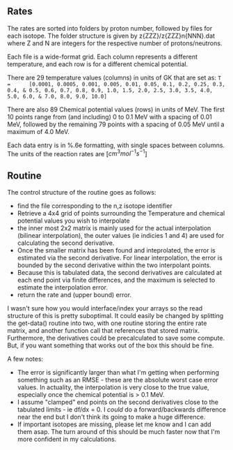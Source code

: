 ## Rates
The rates are sorted into folders by proton number, followed by files for each isotope. The folder structure is given by z{ZZZ}/z{ZZZ}n{NNN}.dat where Z and N are integers for the respective number of protons/neutrons. 

Each file is a wide-format grid. Each column represents a different temperature, and each row is for a different chemical potential.

There are 29 temperature values (columns) in units of GK that are set as:  ``` T =      [0.0001, 0.0005, 0.001, 0.005, 0.01, 0.05, 0.1, 0.2, 0.25, 0.3, 0.4, &
    0.5, 0.6, 0.7, 0.8, 0.9, 1.0, 1.5, 2.0, 2.5, 3.0, 3.5, 4.0, 5.0, 6.0, &
    7.0, 8.0, 9.0, 10.0]  ``` 
    
There are also 89 Chemical potential values (rows) in units of MeV. The first 10 points range from (and including) 0 to 0.1 MeV with a spacing of 0.01 MeV, followed by the remaining 79 points with a spacing of 0.05 MeV until a maximum of 4.0 MeV. 

Each data entry is in %.6e formatting, with single spaces between columns. The units of the reaction rates are [$cm^3 mol^{-1} s^{-1}$]

## Routine

The control structure of the routine goes as follows:
- find the file corresponding to the n,z isotope identifier
- Retrieve a 4x4 grid of points surrounding the Temperature and chemical potential values you wish to interpolate
- the inner most 2x2 matrix is mainly used for the actual interpolation (bilinear interpolation), the outer values (ie indicies 1 and 4) are used for calculating the second derivative.
- Once the smaller matrix has been found and inteprolated, the error is estimated via the second derivative. For linear interpolation, the error is bounded by the second derivative within the two interpolant points.
- Because this is tabulated data, the second derivatives are calculated at each end point via finite differences, and the maximum is selected to estimate the interpolation error.
- return the rate and (upper bound) error.

I wasn't sure how you would interface/index your arrays so the read structure of this is pretty suboptimal. It could easily be changed by splitting the get-data() routine into two, with one routine storing the entire rate matrix, and another function call that references that stored matrix. Furthermore, the derivatives could be precalculated to save some compute. But, if you want something that works out of the box this should be fine.

A few notes:
- The error is significantly larger than what I'm getting when performing something such as an RMSE - these are the absolute worst case error values. In actuality, the interpolation is very close to the true value, especially once the chemical potential is > 0.1 MeV.
- I assume "clamped" end points on the second derivatives close to the tabulated limits - ie df/dx = 0. I *could* do a forward/backwards difference near the end but I don't think its going to make a huge difference.
- If important isotopes are missing, please let me know and I can add them asap. The turn around of this should be much faster now that I'm more confident in my calculations.
